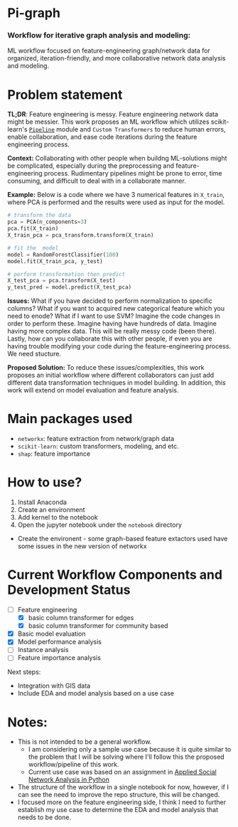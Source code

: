 # Pi-graph

### **Workflow for iterative graph analysis and modeling**: 

ML workflow focused on feature-engineering graph/network data for organized, iteration-friendly, and more collaborative network data analysis and modeling.

# Problem statement

**TL;DR**: Feature engineering is messy. Feature engineering network data might be messier. This work proposes an ML workflow which utilizes scikit-learn's [`Pipeline`](https://scikit-learn.org/stable/modules/generated/sklearn.pipeline.Pipeline.html) module and `Custom Transformers` to reduce human errors, enable collaboration, and ease code iterations during the feature engineering process. 

**Context:**
Collaborating with other people when buildng ML-solutions might be complicated, especially during the preprocessing and feature-engineering process. Rudimentary pipelines might be prone to error, time consuming, and difficult to deal with in a collaborate manner.

**Example:** Below is a code where we have 3 numerical features in `X_train`, where PCA is performed and the results were used as input for the model.

```python
# transform the data
pca = PCA(n_components=3)
pca.fit(X_train) 
X_train_pca = pca_transform.transform(X_train)

# fit the  model
model = RandomForestClassifier(100)
model.fit(X_train_pca, y_test)

# perform transformation then predict
X_test_pca = pca.transform(X_test)
y_test_pred = model.predict(X_test_pca)

```

**Issues:** What if you have decided to perform normalization to specific columns? What if you want to acquired new categorical feature which you need to enode? What if I want to use SVM? Imagine the code changes in order to perform these. Imagine having have hundreds of data. Imagine having more complex data. This will be really messy code (been there). Lastly, how can you collaborate this with other people, if even you are having trouble modifying your code during the feature-engineering process. We need stucture. 

**Proposed Solution:** To reduce these issues/complexities, this work proposes an initial workflow where different collaborators can just add different data transformation techniques in model building. In addition, this work will extend on model evaluation and feature analysis.

# Main packages used
* `networkx`:      feature extraction from network/graph data
* `scikit-learn`:  custom transformers, modeling, and etc.
* `shap`:          feature importance

# How to use?

1. Install Anaconda
2. Create an environment 
3. Add kernel to the notebook
4. Open the jupyter notebook under the `notebook` directory

* Create the environent - some graph-based feature extactors used have some issues in the new version of networkx


# Current Workflow Components and Development Status

- [ ] Feature engineering
    - [x] basic column transformer for edges
    - [x] basic column transformer for community based
- [x] Basic model evaluation
- [x] Model performance analysis
- [ ] Instance analysis
- [ ] Feature importance analysis

Next steps:
- Integration with GIS data
- Include EDA and model analysis based on a use case

# Notes:
- This is not intended to be a general workflow. 
    - I am considering only a sample use case because it is quite similar to the problem that I will be solving where I'll follow this the proposed workflow/pipeline of this work.
    - Current use case was based on an assignment in [Applied Social Network Analysis in Python](https://www.coursera.org/programs/department-of-science-and-technology-philippines-on-coursera-n6fc2?collectionId=&currentTab=MY_COURSES&productId=ZIVvfx00EeagBBLYvz0q6w&productType=course&showMiniModal=true)
- The structure of the workflow in a single notebook for now, however, if I can see the need to improve the repo structure, this will be changed.
- I focused more on the feature engineering side, I think I need to further establish my use case to determine the EDA and model analysis that needs to be done. 